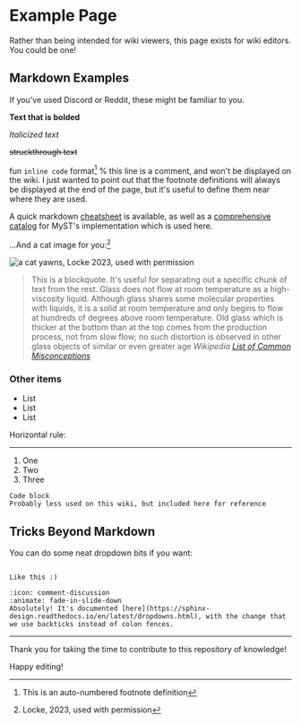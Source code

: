 # Example Page

Rather than being intended for wiki viewers, this page exists for wiki editors. You could be one!

## Markdown Examples

If you've used Discord or Reddit, these might be familiar to you.

**Text that is bolded**

_Italicized text_

~~struckthrough text~~

fun `inline code` format[^myref]
% this line is a comment, and won't be displayed on the wiki. I just wanted to point out that the footnote definitions will always be displayed at the end of the page, but it's useful to define them near where they are used.
[^myref]: This is an auto-numbered footnote definition

A quick markdown [cheatsheet](https://commonmark.org/help/) is available, as well as a [comprehensive catalog](https://myst-parser.readthedocs.io/en/latest/syntax/typography.html#syntax-core) for MyST's implementation which is used here.

...And a cat image for you:[^catref]
[^catref]: Locke, 2023, used with permission

![a cat yawns, Locke 2023, used with permission](https://cdn.discordapp.com/attachments/514888013533151253/1157127122570190998/PXL_20230929_012816945.PORTRAIT.jpg)

> This is a blockquote. It's useful for separating out a specific chunk of text from the rest. Glass does not flow at room temperature as a high-viscosity liquid. Although glass shares some molecular properties with liquids, it is a solid at room temperature and only begins to flow at hundreds of degrees above room temperature. Old glass which is thicker at the bottom than at the top comes from the production process, not from slow flow; no such distortion is observed in other glass objects of similar or even greater age
> _Wikipedia [List of Common Misconceptions](https://en.m.wikipedia.org/wiki/List_of_common_misconceptions)_

### Other items

- List
- List
- List

Horizontal rule:

---

1. One
2. Two
3. Three

```
Code block
Probably less used on this wiki, but included here for reference
```

## Tricks Beyond Markdown

You can do some neat dropdown bits if you want:

```{dropdown} What does a dropdown look like?

Like this :)

```

```{dropdown} That's cool, can you do another, fancier one?
:icon: comment-discussion
:animate: fade-in-slide-down
Absolutely! It's documented [here](https://sphinx-design.readthedocs.io/en/latest/dropdowns.html), with the change that we use backticks instead of colon fences.
```

---

Thank you for taking the time to contribute to this repository of knowledge!

Happy editing!
